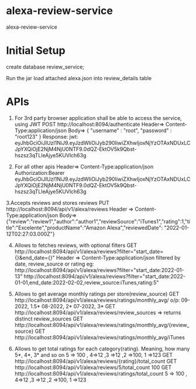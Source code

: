 # alexa-review-service
 alexa-review-service

# Initial Setup
 create database review_service;
 
 Run the jar
 load attached alexa.json into review_details table
 
 # APIs
1. For 3rd party browser application shall be able to access the service, using JWT
 POST http://localhost:8094/authenticate
Header=> Content-Type:application/json
Body=>
{
	"username" : "root",
	"password" : "root123"
}
Response:
jwt:
eyJhbGciOiJIUzI1NiJ9.eyJzdWIiOiJyb290IiwiZXhwIjoxNjYzOTAxNDUxLCJpYXQiOjE2NjM4NjU0NTF9.0dQZ-EktOV5k9Qbst-hszsz3qTLleAjye5KUVlch63g

2. For all other apis 
Header=>
Content-Type:application/json
Authorization:Bearer eyJhbGciOiJIUzI1NiJ9.eyJzdWIiOiJyb290IiwiZXhwIjoxNjYzOTAxNDUxLCJpYXQiOjE2NjM4NjU0NTF9.0dQZ-EktOV5k9Qbst-hszsz3qTLleAjye5KUVlch63g

3.Accepts reviews and stores reviews 
PUT http://localhost:8094/api/v1/alexa/reviews
Header => Content-Type:application/json
Body=>
{"review":"review1","author":"author1","reviewSource":"iTunes1","rating":1,"title":"Excelente","productName":"Amazon Alexa","reviewedDate": "2022-01-12T02:27:03.000Z"}

4. Allows to fetches reviews, with optional filters
 GET http://localhost:8094/api/v1/alexa/reviews?filter="start_date={}&end_date={}"
Header => Content-Type:application/json
 filtered by date, review_source or rating
 eg:
http://localhost:8094/api/v1/alexa/reviews?filter="start_date:2022-01-13"
http://localhost:8094/api/v1/alexa/reviews?filter="start_date:2022-01-01,end_date:2022-02-02,review_source:iTunes,rating:5"

5. Allows to get average monthly ratings per store(review_source)
GET http://localhost:8094/api/v1/alexa/reviews/ratings/monthly_avg/ 
o/p:
09-2022, 1.5*
08-2022, 2*
07-2022, 3*
GET http://localhost:8094/api/v1/alexa/reviews/review_sources  => returns distinct review_sources
GET http://localhost:8094/api/v1/alexa/reviews/ratings/monthly_avg/{review_source}
GET http://localhost:8094/api/v1/alexa/reviews/ratings/monthly_avg/iTunes

6. Allows to get total ratings for each category(rating). Meaning, how many 5*, 4*, 3* and so on 
  5 => 100 , 4=>12 ,3 =>12 ,2 =>100, 1 =>123
GET http://localhost:8094/api/v1/alexa/reviews/{rating}/total_count
GET http://localhost:8094/api/v1/alexa/reviews/5/total_count
100
GET http://localhost:8094/api/v1/alexa/reviews/ratings/total_count
    5 => 100 , 4=>12 ,3 =>12 ,2 =>100, 1 =>123

